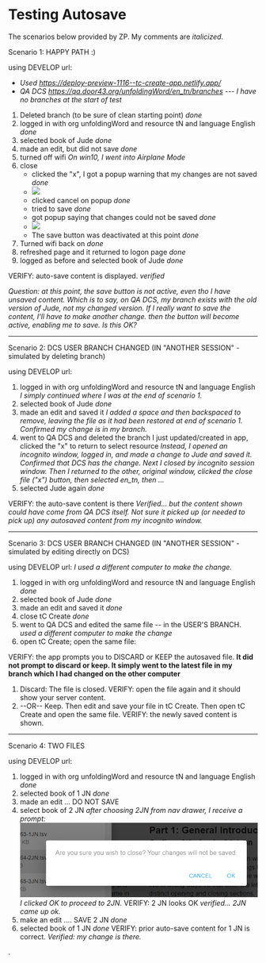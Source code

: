 # Testing Autosave
The scenarios below provided by ZP. My comments are *italicized*.


Scenario 1: 
HAPPY PATH :)

using DEVELOP url:
- *Used https://deploy-preview-1116--tc-create-app.netlify.app/*
- *QA DCS https://qa.door43.org/unfoldingWord/en_tn/branches --- I have no branches at the start of test*

1. Deleted branch (to be sure of clean starting point) *done*
1. logged in with org unfoldingWord and resource tN and language English *done*
1. selected book of Jude *done*
1. made an edit, but did not save *done*
1. turned off wifi *On win10, I went into Airplane Mode*
1. close
	- clicked the "x", I got a popup warning that my changes are not saved *done*
	- ![](Pasted%20image%2020211223082241.png)
	- clicked cancel on popup *done*
	- tried to save *done*
	- got popup saying that changes could not be saved *done*
	- ![](Pasted%20image%2020211223082331.png)
	- The save button was deactivated at this point *done*
1. Turned wifi back on *done*
1. refreshed page and it returned to logon page *done*
1. logged as before and selected book of Jude *done*

VERIFY: auto-save content is displayed. *verified*

*Question: at this point, the save button is _not_ active, even tho I have unsaved content. Which is to say, on QA DCS, my branch exists with the old version of Jude, not my changed version. If I really want to save the content, I'll have to make another change. then the button will become active, enabling me to save. Is this OK?* 

---

Scenario 2: 
DCS USER BRANCH CHANGED (IN "ANOTHER SESSION" - simulated by deleting branch)

using DEVELOP url:

1. logged in with org unfoldingWord and resource tN and language English *I simply continued where I was at the end of scenario 1.*
1. selected book of Jude *done*
1. made an edit and saved it *I added a space and then backspaced to remove, leaving the file as it had been restored at end of scenario 1. Confirmed my change is in my branch.*
1. went to QA DCS and deleted the branch I just updated/created in app, clicked the "x" to return to select resource *Instead, I opened an incognito window, logged in, and made a change to Jude and saved it. Confirmed that DCS has the change. Next I closed by incognito session window. Then I returned to the other, original window, clicked the close file ("x") button, then selected en_tn, then ...*
1. selected Jude again *done*

VERIFY: the auto-save content is there *Verified... but the content shown could have come from QA DCS itself. Not sure it picked up (or needed to pick up) any autosaved content from my incognito window.*

---

Scenario 3: 
DCS USER BRANCH CHANGED (IN "ANOTHER SESSION" - simulated by editing directly on DCS)

using DEVELOP url: 
*I used a different computer to make the change.*

1. logged in with org unfoldingWord and resource tN and language English *done*
1. selected book of Jude *done*
1. made an edit and saved it *done*
2. close tC Create *done*
1. went to QA DCS and edited the same file -- in the USER'S BRANCH. *used a different computer to make the change*
1. open tC Create; open the same file:


VERIFY: the app prompts you to DISCARD or KEEP the autosaved file.
**It did not prompt to discard or keep. It simply went to the latest file in my branch which I had changed on the other computer**

1. Discard: The file is closed. VERIFY: open the file again and it should show your server content.
1. --OR-- Keep.  Then edit and save your file in tC Create.  Then open tC Create and open the same file.  VERIFY: the newly saved content is shown.


---

Scenario 4:
TWO FILES

using DEVELOP url:

1. logged in with org unfoldingWord and resource tN and language English *done*
1. selected book of 1 JN *done*
1. made an edit ... DO NOT SAVE 
1. select book of 2 JN *after choosing 2JN from nav drawer, I receive a prompt: ![](./images/Pasted%20image%2020211223085954.png) I clicked OK to proceed to 2JN.*
	VERIFY: 2 JN looks OK *verified... 2JN came up ok.*
1. make an edit .... SAVE 2 JN *done*
1. selected book of 1 JN *done*
	VERIFY: prior auto-save content for 1 JN is correct. *Verified: my change is there.*


.
